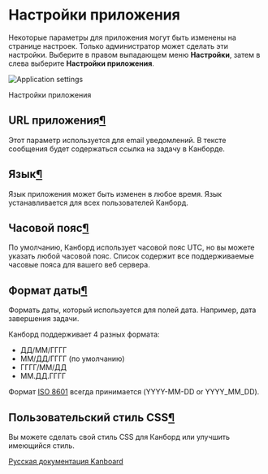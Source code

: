 Настройки приложения
====================

Некоторые параметры для приложения могут быть изменены на странице настроек. Только администратор может сделать эти настройки.
Выберите в правом выпадающем меню **Настройки**, затем в слева выберите **Настройки приложения**.

![Application settings](screenshots/application-settings.png)

Настройки приложения


URL приложения[¶](#application-url "Ссылка на этот заголовок")
--------------------------------------------------------------

Этот параметр используется для email уведомлений. В тексте сообщения будет содержаться ссылка на задачу в Канборде.


Язык[¶](#language "Ссылка на этот заголовок")
---------------------------------------------

Язык приложения может быть изменен в любое время. Язык устанавливается для всех пользователей Канборд.


Часовой пояс[¶](#time-zone "Ссылка на этот заголовок")
------------------------------------------------------

По умолчанию, Канборд использует часовой пояс UTC, но вы можете указать любой часовой пояс. Список содержит все поддерживаемые часовые пояса для вашего веб сервера.


Формат даты[¶](#date-format "Ссылка на этот заголовок")
-------------------------------------------------------

Формать даты, который используется для полей дата. Например, дата завершения задачи.

Канборд поддерживает 4 разных формата:

-   ДД/ММ/ГГГГ
-   ММ/ДД/ГГГГ (по умолчанию)
-   ГГГГ/ММ/ДД
-   ММ.ДД.ГГГГ

Формат [ISO 8601](http://ru.wikipedia.org/wiki/ISO_8601) всегда принимается (YYYY-MM-DD or YYYY\_MM\_DD).


Пользовательский стиль CSS[¶](#custom-stylesheet "Ссылка на этот заголовок")
----------------------------------------------------------------------------

Вы можете сделать свой стиль CSS для Канборд или улучшить имеющийся стиль.




[Русская документация Kanboard](http://kanboard.ru/doc/)

